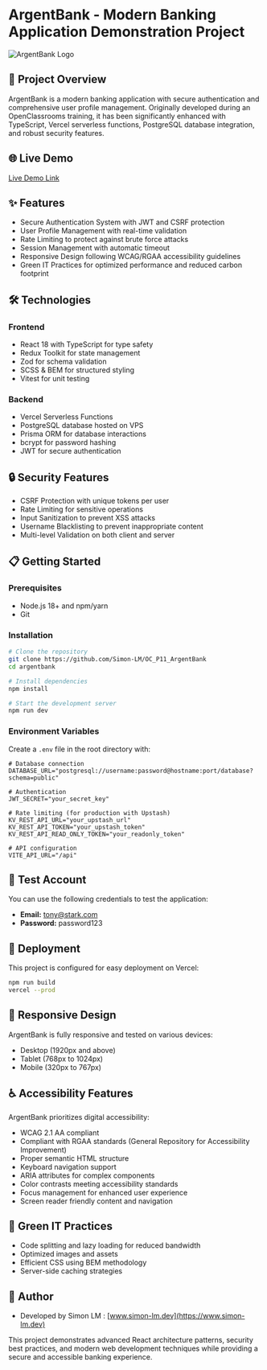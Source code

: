 <!-- @format -->

# ArgentBank - Modern Banking Application Demonstration Project

![ArgentBank Logo](https://slm-argentbank.vercel.app/assets/argentBankLogo-DLOlZX8G.avif)

## 🏦 Project Overview

ArgentBank is a modern banking application with secure authentication and comprehensive user profile management. Originally developed during an OpenClassrooms training, it has been significantly enhanced with TypeScript, Vercel serverless functions, PostgreSQL database integration, and robust security features.

## 🌐 Live Demo

[Live Demo Link](https://slm-argentbank.vercel.app/)

## ✨ Features

- Secure Authentication System with JWT and CSRF protection
- User Profile Management with real-time validation
- Rate Limiting to protect against brute force attacks
- Session Management with automatic timeout
- Responsive Design following WCAG/RGAA accessibility guidelines
- Green IT Practices for optimized performance and reduced carbon footprint

## 🛠️ Technologies

### Frontend

- React 18 with TypeScript for type safety
- Redux Toolkit for state management
- Zod for schema validation
- SCSS & BEM for structured styling
- Vitest for unit testing

### Backend

- Vercel Serverless Functions
- PostgreSQL database hosted on VPS
- Prisma ORM for database interactions
- bcrypt for password hashing
- JWT for secure authentication

## 🔒 Security Features

- CSRF Protection with unique tokens per user
- Rate Limiting for sensitive operations
- Input Sanitization to prevent XSS attacks
- Username Blacklisting to prevent inappropriate content
- Multi-level Validation on both client and server

## 📋 Getting Started

### Prerequisites

- Node.js 18+ and npm/yarn
- Git

### Installation

```bash
# Clone the repository
git clone https://github.com/Simon-LM/OC_P11_ArgentBank
cd argentbank

# Install dependencies
npm install

# Start the development server
npm run dev
```

### Environment Variables

Create a `.env` file in the root directory with:

```env
# Database connection
DATABASE_URL="postgresql://username:password@hostname:port/database?schema=public"

# Authentication
JWT_SECRET="your_secret_key"

# Rate limiting (for production with Upstash)
KV_REST_API_URL="your_upstash_url"
KV_REST_API_TOKEN="your_upstash_token"
KV_REST_API_READ_ONLY_TOKEN="your_readonly_token"

# API configuration
VITE_API_URL="/api"
```

## 🧪 Test Account

You can use the following credentials to test the application:

- **Email:** [tony@stark.com](mailto:tony@stark.com)
- **Password:** password123

## 🚀 Deployment

This project is configured for easy deployment on Vercel:

```bash
npm run build
vercel --prod
```

## 📱 Responsive Design

ArgentBank is fully responsive and tested on various devices:

- Desktop (1920px and above)
- Tablet (768px to 1024px)
- Mobile (320px to 767px)

## ♿ Accessibility Features

ArgentBank prioritizes digital accessibility:

- WCAG 2.1 AA compliant
- Compliant with RGAA standards (General Repository for Accessibility Improvement)
- Proper semantic HTML structure
- Keyboard navigation support
- ARIA attributes for complex components
- Color contrasts meeting accessibility standards
- Focus management for enhanced user experience
- Screen reader friendly content and navigation

## 🌱 Green IT Practices

- Code splitting and lazy loading for reduced bandwidth
- Optimized images and assets
- Efficient CSS using BEM methodology
- Server-side caching strategies

## 👥 Author

- Developed by Simon LM : [www.simon-lm.dev](https://www.simon-lm.dev)

This project demonstrates advanced React architecture patterns, security best practices, and modern web development techniques while providing a secure and accessible banking experience.
